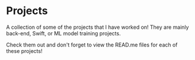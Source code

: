 # Projects
A collection of some of the projects that I have worked on! They are mainly back-end, Swift, or ML model training projects. 

Check them out and don't forget to view the READ.me files for each of these projects!
